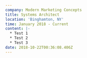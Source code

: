 ```yaml
---
company: Modern Marketing Concepts
title: Systems Architect
location: 'Binghamton, NY'
time: January 2018 - Current
content: |-
  * Test 1
  * Test 2
  * Test 3
date: 2018-10-22T00:36:08.406Z
---
```


